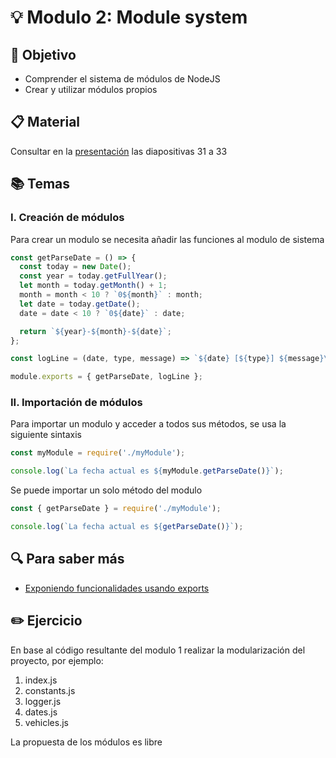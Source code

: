 # :bulb: Modulo 2: Module system

## :book: Objetivo

- Comprender el sistema de módulos de NodeJS
- Crear y utilizar módulos propios

## :clipboard: Material

Consultar en la [presentación](https://docs.google.com/presentation/d/1TgLKdAw54CHIy4n3jbXIbLHM--xYYYd9MOC6h0HsJqU/edit?usp=sharing) las diapositivas 31 a 33

## :books: Temas

### I. Creación de módulos

Para crear un modulo se necesita añadir las funciones al modulo de sistema

```js
const getParseDate = () => {
  const today = new Date();
  const year = today.getFullYear();
  let month = today.getMonth() + 1;
  month = month < 10 ? `0${month}` : month;
  let date = today.getDate();
  date = date < 10 ? `0${date}` : date;

  return `${year}-${month}-${date}`;
};

const logLine = (date, type, message) => `${date} [${type}] ${message}\n`;

module.exports = { getParseDate, logLine };
```

### II. Importación de módulos

Para importar un modulo y acceder a todos sus métodos, se usa la siguiente sintaxis

```js
const myModule = require('./myModule');

console.log(`La fecha actual es ${myModule.getParseDate()}`);
```

Se puede importar un solo método del modulo

```js
const { getParseDate } = require('./myModule');

console.log(`La fecha actual es ${getParseDate()}`);
```

## :mag: Para saber más

- [Exponiendo funcionalidades usando exports](https://www.freecodecamp.org/news/module-exports-how-to-export-in-node-js-and-javascript/)

## :pencil2: Ejercicio

En base al código resultante del modulo 1 realizar la modularización del proyecto, por ejemplo:

1. index.js
2. constants.js
3. logger.js
4. dates.js
5. vehicles.js

La propuesta de los módulos es libre
